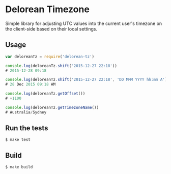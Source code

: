 # Delorean Timezone

Simple library for adjusting UTC values into the current user's timezone on the client-side based on their local settings.

## Usage

```javascript
var deloreanTz = require('delorean-tz')

console.log(deloreanTz.shift('2015-12-27 22:18'))
# 2015-12-28 09:18

console.log(deloreanTz.shift('2015-12-27 22:18', 'DD MMM YYYY hh:mm A'))
# 28 Dec 2015 09:18 AM

console.log(deloreanTz.getOffset())
# +1100

console.log(deloreanTz.getTimezoneName())
# Australia/Sydney
```

## Run the tests

```
$ make test
```

## Build

```
$ make build
```